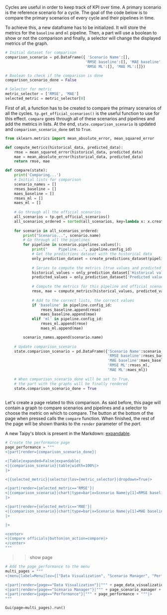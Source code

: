 Cycles are useful in order to keep track of KPI over time. A primary scenario is the reference scenario for a cycle. The goal of the code below is to compare the primary scenarios of every cycle and their pipelines in time.

To achieve this, a new dataframe has to be initialized. It will store the metrics for the `baseline` and `ml` pipeline. Then, a part will use a boolean to show or not the comparison and finally, a selector will change the displayed metrics of the graph.

```python
# Initial dataset for comparison
comparison_scenario = pd.DataFrame({ 'Scenario Name':[],
                                    'RMSE baseline':[], 'MAE baseline':[],
                                    'RMSE ML':[], 'MAE ML':[]})

# Boolean to check if the comparison is done
comparison_scenario_done = False

# Selector for metric
metric_selector = ['RMSE', 'MAE']
selected_metric = metric_selector[0]
```
First of all, a function has to be created to compare the primary scenarios of all the cycles. `tp.get_official_scenarios()` is the useful function to use for this effect. `compare` goes through all of these scenarios and pipelines and add the metrics in lists. At the end, `state.comparison_scenario` is updated and `comparison_scenario_done` set to `True`.

```python
from sklearn.metrics import mean_absolute_error, mean_squared_error

def compute_metrics(historical_data, predicted_data):
    rmse = mean_squared_error(historical_data, predicted_data)
    mae = mean_absolute_error(historical_data, predicted_data)
    return rmse, mae

def compare(state):
    print('Comparing...')
    # Initial lists for comparison
    scenario_names = []
    rmses_baseline = []
    maes_baseline = []
    rmses_ml = []
    maes_ml = []
    
    # Go through all the official scenarios
    all_scenarios = tp.get_official_scenarios()
    all_scenarios_ordered = sorted(all_scenarios, key=lambda x: x.creation_date.timestamp()) # delete?
    
    for scenario in all_scenarios_ordered:
        print("Scenario...", scenario.name)
        # Go through all the pipelines
        for pipeline in scenario.pipelines.values():
            print("     Pipeline...", pipeline.config_id)
            # Get the predictions dataset with the historical data
            only_prediction_dataset = create_predictions_dataset(pipeline)[-pipeline.n_predictions.read():]
            
            # Series to compute the metrics (true values and predicted values)
            historical_values = only_prediction_dataset['Historical values']
            predicted_values = only_prediction_dataset['Predicted values']
            
            # Compute the metrics for this pipeline and official scenario
            rmse, mae = compute_metrics(historical_values, predicted_values)
            
            # Add to the correct lists, the correct values    
            if 'baseline' in pipeline.config_id:
                rmses_baseline.append(rmse)
                maes_baseline.append(mae)
            elif 'ml' in pipeline.config_id:
                rmses_ml.append(rmse)
                maes_ml.append(mae)

        scenario_names.append(scenario.name)
        
    # Update comparison_scenario
    state.comparison_scenario = pd.DataFrame({'Scenario Name':scenario_names,
                                              'RMSE baseline':rmses_baseline,
                                              'MAE baseline':maes_baseline,
                                              'RMSE ML':rmses_ml,
                                              'MAE ML':maes_ml})
    
    # When comparison_scenario_done will be set to True,
    # the part with the graphs will be finally rendered
    state.comparison_scenario_done = True
    
```

Let's create a page related to this comparison. As said before, this page will contain a graph to compare scenarios and pipelines and a selector to choose the metric on which to compare. The button at the bottom of the page when pressed calls the `compare` function. When finished, the rest of the page will be shown thanks to the `render` parameter of the *part*.

A new Taipy's block is present in the Markdown: [expandable](https://didactic-broccoli-7da2dfd5.pages.github.io/manuals/gui/viselements/expandable/).

```python
# Create the performance page
page_performance = """
<|part|render={comparison_scenario_done}|

<|Table|expanded=False|expandable|
<|{comparison_scenario}|table|width=100%|>
|>

<|{selected_metric}|selector|lov={metric_selector}|dropdown=True|>

<|part|render={selected_metric=='RMSE'}|
<|{comparison_scenario}|chart|type=bar|x=Scenario Name|y[1]=RMSE baseline|y[2]=RMSE ML|height=80%|width=100%|>
|>

<|part|render={selected_metric=='MAE'}|
<|{comparison_scenario}|chart|type=bar|x=Scenario Name|y[1]=MAE baseline|y[2]=MAE ML|height=80%|width=100%|>
|>

|>

<center>
<|Compare officials|button|on_action=compare|>
</center>
"""
```

>> show page


```python
# Add the page_performance to the menu   
multi_pages = """
<|menu|label=Menu|lov={["Data Visualization", "Scenario Manager", "Performance"]}|on_action=menu_fct|>

<|part|render={page=="Data Visualization"}|""" + page_data_visualization + """|>
<|part|render={page=="Scenario Manager"}|""" + page_scenario_manager + """|>
<|part|render={page=="Performance"}|""" + page_performance + """|>
"""

Gui(page=multi_pages).run() 
```
